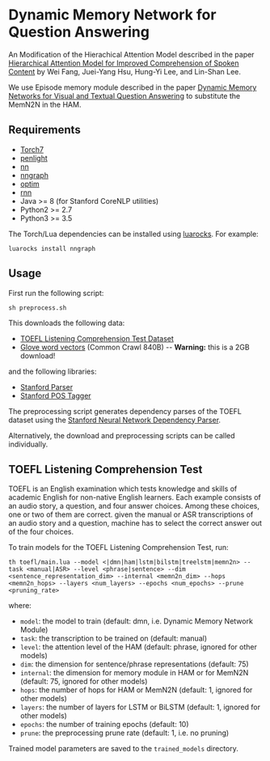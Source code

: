 Dynamic Memory Network for Question Answering
===============================================

An Modification of the Hierachical Attention Model described in the paper 
[Hierarchical Attention Model for Improved Comprehension of Spoken Content](https://128.84.21.199/abs/1608.07775)
by Wei Fang, Juei-Yang Hsu, Hung-Yi Lee, and Lin-Shan Lee.

We use Episode memory module described in the paper [Dynamic Memory Networks for Visual and Textual Question Answering](https://arxiv.org/abs/1603.01417) to substitute the MemN2N in the HAM.

## Requirements

- [Torch7](https://github.com/torch/torch7)
- [penlight](https://github.com/stevedonovan/Penlight)
- [nn](https://github.com/torch/nn)
- [nngraph](https://github.com/torch/nngraph)
- [optim](https://github.com/torch/optim)
- [rnn](https://github.com/Element-Research/rnn)
- Java >= 8 (for Stanford CoreNLP utilities)
- Python2 >= 2.7
- Python3 >= 3.5

The Torch/Lua dependencies can be installed using [luarocks](http://luarocks.org). For example:

```
luarocks install nngraph
```

## Usage

First run the following script:

```
sh preprocess.sh
```

This downloads the following data:
  - [TOEFL Listening Comprehension Test Dataset](https://github.com/sunprinceS/Hierarchical-Attention-Model/releases/download/0.0.1/to_project.zip)
  - [Glove word vectors](http://nlp.stanford.edu/projects/glove/) (Common Crawl 840B) -- **Warning:** this is a 2GB download!

and the following libraries:

  - [Stanford Parser](http://nlp.stanford.edu/software/lex-parser.shtml)
  - [Stanford POS Tagger](http://nlp.stanford.edu/software/tagger.shtml)

The preprocessing script generates dependency parses of the TOEFL dataset using the
[Stanford Neural Network Dependency Parser](http://nlp.stanford.edu/software/nndep.shtml).

Alternatively, the download and preprocessing scripts can be called individually.

## TOEFL Listening Comprehension Test

TOEFL is an English examination which tests knowledge and skills of academic English for non-native English learners. Each example consists of an audio story, a question, and four answer choices. Among these choices, one or two of them are correct. given the manual or ASR transcriptions of an audio story and a question, machine has to select the correct answer out of the four choices.

To train models for the TOEFL Listening Comprehension Test, 
run:

```
th toefl/main.lua --model <|dmn|ham|lstm|bilstm|treelstm|memn2n> --task <manual|ASR> --level <phrase|sentence> --dim <sentence_representation_dim> --internal <memn2n_dim> --hops <memn2n_hops> --layers <num_layers> --epochs <num_epochs> --prune <pruning_rate>
```

where:

  - `model`: the model to train (default: dmn, i.e. Dynamic Memory Network Module)
  - `task`: the transcription to be trained on  (default: manual)
  - `level`: the attention level of the HAM (default: phrase, ignored for other models)
  - `dim`: the dimension for sentence/phrase representations (default: 75)
  - `internal`: the dimension for memory module in HAM or for MemN2N (default: 75, ignored for other models)
  - `hops`: the number of hops for HAM or MemN2N (default: 1, ignored for other models)
  - `layers`: the number of layers for LSTM or BiLSTM (default: 1, ignored for other models)
  - `epochs`: the number of training epochs (default: 10)
  - `prune`: the preprocessing prune rate (default: 1, i.e. no pruning)

Trained model parameters are saved to the `trained_models` directory.
